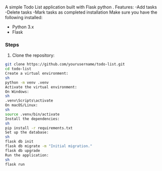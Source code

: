 A simple Todo List application built with Flask python .
Features:
-Add tasks
-Delete tasks
-Mark tasks as completed
installation
Make sure you have the following installed:

- Python 3.x
- Flask

### Steps

1. Clone the repository:

```sh
git clone https://github.com/yourusername/todo-list.git
cd todo-list
Create a virtual environment:
sh
python -m venv .venv
Activate the virtual environment:
On Windows:
sh
.venv\Scripts\activate
On macOS/Linux:
sh
source .venv/bin/activate
Install the dependencies:
sh
pip install -r requirements.txt
Set up the database:
sh
flask db init
flask db migrate -m "Initial migration."
flask db upgrade
Run the application:
sh
flask run
